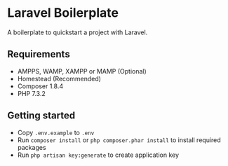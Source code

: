 # Laravel Boilerplate
A boilerplate to quickstart a project with Laravel.

## Requirements
- AMPPS, WAMP, XAMPP or MAMP (Optional)
- Homestead (Recommended)
- Composer 1.8.4
- PHP 7.3.2

## Getting started
- Copy `.env.example` to `.env`
- Run `composer install` or `php composer.phar install` to install required packages
- Run `php artisan key:generate` to create application key
